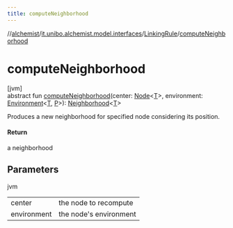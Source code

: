 ```yaml
---
title: computeNeighborhood
---
```

//[alchemist](../../../index.html)/[it.unibo.alchemist.model.interfaces](../index.html)/[LinkingRule](index.html)/[computeNeighborhood](compute-neighborhood.html)



# computeNeighborhood



[jvm]\
abstract fun [computeNeighborhood](compute-neighborhood.html)(center: [Node](../-node/index.html)<[T](../../it.unibo.alchemist.boundary.interfaces/-output-monitor/index.html)>, environment: [Environment](../-environment/index.html)<[T](../../it.unibo.alchemist.boundary.interfaces/-output-monitor/index.html), [P](../../it.unibo.alchemist.boundary.interfaces/-output-monitor/index.html)>): [Neighborhood](../-neighborhood/index.html)<[T](../../it.unibo.alchemist.boundary.interfaces/-output-monitor/index.html)>



Produces a new neighborhood for specified node considering its position.



#### Return



a neighborhood



## Parameters


jvm

| | |
|---|---|
| center | the node to recompute |
| environment | the node's environment |




